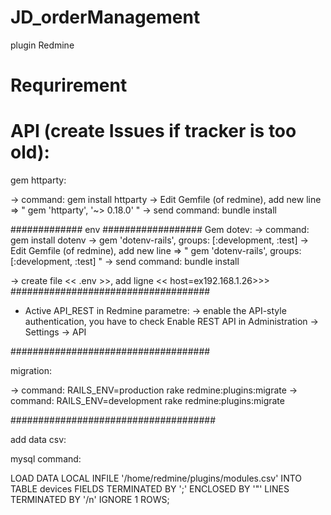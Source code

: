 # JD_orderManagement
plugin Redmine

# Requrirement

# API (create Issues if tracker is too old):

gem httparty:

 -> command: gem install httparty
 -> Edit Gemfile (of redmine), add new line => " gem 'httparty', '~> 0.18.0' "
 -> send command: bundle install
 


############# env ################## 
 Gem dotev:
 -> command: gem install dotenv
 -> gem 'dotenv-rails', groups: [:development, :test]
 -> Edit Gemfile (of redmine), add new line => " gem 'dotenv-rails', groups: [:development, :test] "
 -> send command: bundle install

-> create file << .env >>, add ligne << host=ex192.168.1.26>>>
####################################
 
 
 - Active API_REST in Redmine parametre:
	-> enable the API-style authentication, you have to check Enable REST API in Administration -> Settings -> API 
	
####################################

migration:

-> command: RAILS_ENV=production rake redmine:plugins:migrate
-> command: RAILS_ENV=development rake redmine:plugins:migrate	

#####################################

add data csv:

mysql command:

LOAD DATA LOCAL INFILE '/home/redmine/plugins/modules.csv'
INTO TABLE devices
FIELDS TERMINATED BY ';'
ENCLOSED BY '"'
LINES TERMINATED BY '/n'
IGNORE 1 ROWS;
